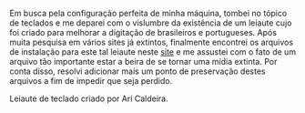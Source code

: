 Em busca pela configuração perfeita de minha máquina, tombei no tópico de teclados e me deparei com o vislumbre da existência de um leiaute cujo foi criado para melhorar a digitação de brasileiros e portugueses. Após muita pesquisa em vários sites já extintos, finalmente encontrei os arquivos de instalação para este tal leiaute neste [site](http://www.xahlee.info/kbd/pt-nativo_keyboard_layout.html) e me assustei com o fato de um arquivo tão importante estar a beira de se tornar uma mídia extinta. Por conta disso, resolvi adicionar mais um ponto de preservação destes arquivos a fim de impedir que seja perdido.

Leiaute de teclado criado por Ari Caldeira.

